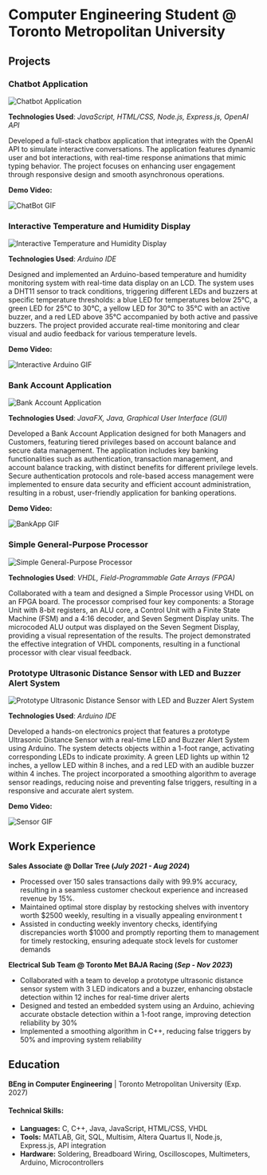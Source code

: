 # Computer Engineering Student @ Toronto Metropolitan University

## Projects

### Chatbot Application

![Chatbot Application](assets/chatbot_image.png)

**Technologies Used**: _JavaScript, HTML/CSS, Node.js, Express.js, OpenAI API_

Developed a full-stack chatbox application that integrates with the OpenAI API to simulate interactive conversations. The application features dynamic user and bot interactions, with real-time response animations that mimic typing behavior. The project focuses on enhancing user engagement through responsive design and smooth asynchronous operations.<br>

**Demo Video:**

![ChatBot GIF](assets/chatboxvid.gif)



### Interactive Temperature and Humidity Display

![Interactive Temperature and Humidity Display](assets/interactive.jfif)

**Technologies Used**: _Arduino IDE_

Designed and implemented an Arduino-based temperature and humidity monitoring system with real-time data display on an LCD. The system uses a DHT11 sensor to track conditions, triggering different LEDs and buzzers at specific temperature thresholds: a blue LED for temperatures below 25°C, a green LED for 25°C to 30°C, a yellow LED for 30°C to 35°C with an active buzzer, and a red LED above 35°C accompanied by both active and passive buzzers. The project provided accurate real-time monitoring and clear visual and audio feedback for various temperature levels. <br>

**Demo Video:**

![Interactive Arduino GIF](assets/Untitled.gif)


### Bank Account Application

![Bank Account Application](assets/bank_app_image.png)

**Technologies Used**: _JavaFX, Java, Graphical User Interface (GUI)_

Developed a Bank Account Application designed for both Managers and Customers, featuring tiered privileges based on account balance and secure data management. The application includes key banking functionalities such as authentication, transaction management, and account balance tracking, with distinct benefits for different privilege levels. Secure authentication protocols and role-based access management were implemented to ensure data security and efficient account administration, resulting in a robust, user-friendly application for banking operations. <br>

**Demo Video:**

![BankApp GIF](assets/bankappvid.gif)

### Simple General-Purpose Processor

![Simple General-Purpose Processor](assets/processor_image.jfif)

**Technologies Used**: _VHDL, Field-Programmable Gate Arrays (FPGA)_

Collaborated with a team and designed a Simple Processor using VHDL on an FPGA board. The processor comprised four key components: a Storage Unit with 8-bit registers, an ALU core, a Control Unit with a Finite State Machine (FSM) and a 4:16 decoder, and Seven Segment Display units. The microcoded ALU output was displayed on the Seven Segment Display, providing a visual representation of the results. The project demonstrated the effective integration of VHDL components, resulting in a functional processor with clear visual feedback.

### Prototype Ultrasonic Distance Sensor with LED and Buzzer Alert System

![Prototype Ultrasonic Distance Sensor with LED and Buzzer Alert System](assets/ultrasensor.jfif)

**Technologies Used**: _Arduino IDE_

Developed a hands-on electronics project that features a prototype Ultrasonic Distance Sensor with a real-time LED and Buzzer Alert System using Arduino. The system detects objects within a 1-foot range, activating corresponding LEDs to indicate proximity. A green LED lights up within 12 inches, a yellow LED within 8 inches, and a red LED with an audible buzzer within 4 inches. The project incorporated a smoothing algorithm to average sensor readings, reducing noise and preventing false triggers, resulting in a responsive and accurate alert system. <br>

**Demo Video:**

![Sensor GIF](assets/sensorvid.gif)


## Work Experience
**Sales Associate @ Dollar Tree (_July 2021 - Aug 2024_)**
- Processed over 150 sales transactions daily with 99.9% accuracy, resulting in a seamless customer checkout experience and increased revenue by 15%.
- Maintained optimal store display by restocking shelves with inventory worth $2500 weekly, resulting in a visually appealing environment t
- Assisted in conducting weekly inventory checks, identifying discrepancies worth $1000 and promptly reporting them to management for timely restocking, ensuring adequate stock levels for customer demands

**Electrical Sub Team @ Toronto Met BAJA Racing (_Sep - Nov 2023_)**
- Collaborated with a team to develop a prototype ultrasonic distance sensor system with 3 LED indicators and a buzzer, enhancing obstacle detection within 12 inches for real-time driver alerts
- Designed and tested an embedded system using an Arduino, achieving accurate obstacle detection within a 1-foot range, improving detection reliability by 30%
- Implemented a smoothing algorithm in C++, reducing false triggers by 50% and improving system reliability


## Education
**BEng in Computer Engineering** | Toronto Metropolitan University (Exp. 2027) 

#### Technical Skills: 
- **Languages:** C, C++, Java, JavaScript, HTML/CSS, VHDL 
- **Tools:** MATLAB, Git, SQL, Multisim, Altera Quartus II, Node.js, Express.js, API integration
- **Hardware:** Soldering, Breadboard Wiring, Oscilloscopes, Multimeters, Arduino, Microcontrollers






